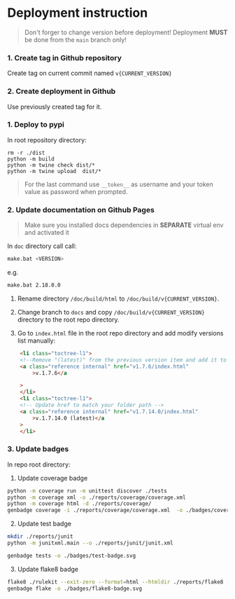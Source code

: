 # Deployment instruction

> Don't forger to change version before deployment!
> Deployment **MUST** be done from the `main` branch only!

### 1. Create tag in Github repository 
Create tag on current commit named `v{CURRENT_VERSION}`

### 2. Create deployment in Github
Use previously created tag for it.

### 1. Deploy to pypi
In root repository directory:
```
rm -r ./dist
python -m build
python -m twine check dist/*
python -m twine upload  dist/*
```
> For the last command use `__token__` as username and your token value as password when prompted.

### 2. Update documentation on Github Pages
> Make sure you installed docs dependencies in **SEPARATE** virtual env and activated it

In `doc` directory call call:
```bash
make.bat <VERSION>
```
e.g. 
```bash
make.bat 2.18.0.0
```
1. Rename directory `/doc/build/html` to `/doc/build/v{CURRENT_VERSION}`.

2. Change branch to `docs` and copy `/doc/build/v{CURRENT_VERSION}` directory to the root repo directory.

3. Go to `index.html` file in the root repo directory and add modify versions list manually:
```html
    <li class="toctree-l1">
    <!--Remove "(latest)" from the previous version item and add it to the currently latest version item -->
    <a class="reference internal" href="v1.7.6/index.html"
        >v.1.7.6</a 

    >
    </li>
    <li class="toctree-l1">
    <!-- Update href to match your folder path -->
    <a class="reference internal" href="v1.7.14.0/index.html"
        >v.1.7.14.0 (latest)</a
    >
    </li>
```

### 3. Update badges

In repo root directory:

1. Update coverage badge
```bash
python -m coverage run -m unittest discover ./tests 
python -m coverage xml -o ./reports/coverage/coverage.xml  
python -m coverage html -d ./reports/coverage/
genbadge coverage -i ./reports/coverage/coverage.xml  -o ./badges/coverage-badge.svg
```

2. Update test badge

```bash
mkdir ./reports/junit
python -m junitxml.main --o ./reports/junit/junit.xml

genbadge tests -o ./badges/test-badge.svg
```

3. Update flake8 badge

```bash
flake8 ./rulekit --exit-zero --format=html --htmldir ./reports/flake8 --statistics --tee --output-file ./reports/flake8/flake8stats.txt
genbadge flake -o ./badges/flake8-badge.svg
```